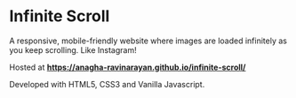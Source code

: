 # Infinite Scroll
A responsive, mobile-friendly website where images are loaded infinitely as you keep scrolling. Like Instagram!

Hosted at **https://anagha-ravinarayan.github.io/infinite-scroll/**

Developed with HTML5, CSS3 and Vanilla Javascript.
